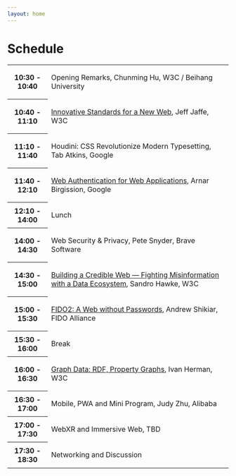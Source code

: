 ```yaml
---
layout: home
---
```


# Schedule

<table class="zebra">
    <tr>
        <th>10:30 - 10:40</th>
        <td>
            <p class="session-title">Opening Remarks, Chunming Hu, W3C / Beihang University</p>
        </td>
    </tr>
    <tr>
        <th>10:40 - 11:10</th>
        <td>
            <p class="session-title"><a href="speakers.html#jeff">Innovative Standards for a New Web</a>, Jeff Jaffe, W3C</p>
        </td>
    </tr>
    <tr>
        <th>11:10 - 11:40</th>
        <td>
            <p class="session-title">Houdini: CSS Revolutionize Modern Typesetting, Tab Atkins, Google</p>
        </td>
    </tr>
    <tr>
        <th>11:40 - 12:10</th>
        <td>
            <p class="session-title"><a href="speakers.html#arnar">Web Authentication for Web Applications</a>, Arnar Birgission, Google</p>
        </td>
    </tr>
    <tr>
        <th>12:10 - 14:00</th>
        <td>
            <p class="session-title">Lunch</p>
        </td>
    </tr>
    <tr>
        <th>14:00 - 14:30</th>
        <td>
            <p class="session-title">Web Security & Privacy, Pete Snyder, Brave Software</p>
        </td>
    </tr>
    <tr>
        <th>14:30 - 15:00</th>
        <td>
            <p class="session-title"><a href="speakers.html#sandro">Building a Credible Web — Fighting Misinformation with a Data Ecosystem</a>, Sandro Hawke, W3C</p>
        </td>
    </tr>
    <tr>
        <th>15:00 - 15:30</th>
        <td>
            <p class="session-title"><a href="speakers.html#andrew">FIDO2: A Web without Passwords</a>, Andrew Shikiar, FIDO Alliance</p>
        </td>
    </tr>
    <tr>
        <th>15:30 - 16:00</th>
        <td>
            <p class="session-title">Break</p>
        </td>
    </tr>
    <tr>
        <th>16:00 - 16:30</th>
        <td>
            <p class="session-title"><a href="speakers.html#ivan">Graph Data: RDF, Property Graphs</a>, Ivan Herman, W3C</p>
        </td>
    </tr>
    <tr>
        <th>16:30 - 17:00</th>
        <td>
            <p class="session-title">Mobile, PWA and Mini Program, Judy Zhu, Alibaba</p>
        </td>
    </tr>
    <tr>
        <th>17:00 - 17:30</th>
        <td>
            <p class="session-title">WebXR and Immersive Web, TBD</p>
        </td>
    </tr>
    <tr>
        <th>17:30 - 18:30</th>
        <td>
            <p class="session-title">Networking and Discussion</p>
        </td>
    </tr>
    </table>
